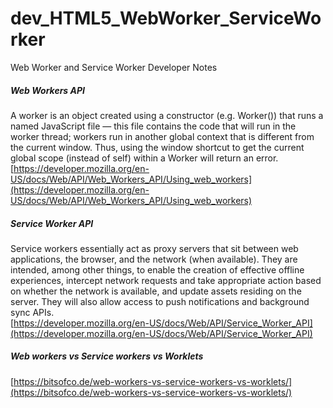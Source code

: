 # dev_HTML5_WebWorker_ServiceWorker
Web Worker and Service Worker Developer Notes

##### Web Workers API
A worker is an object created using a constructor (e.g. Worker()) that runs a named JavaScript file — this file contains the code that will run in the worker thread; workers run in another global context that is different from the current window. Thus, using the window shortcut to get the current global scope (instead of self) within a Worker will return an error. <br/>
[https://developer.mozilla.org/en-US/docs/Web/API/Web_Workers_API/Using_web_workers](https://developer.mozilla.org/en-US/docs/Web/API/Web_Workers_API/Using_web_workers) <br/>

##### Service Worker API
Service workers essentially act as proxy servers that sit between web applications, the browser, and the network (when available). They are intended, among other things, to enable the creation of effective offline experiences, intercept network requests and take appropriate action based on whether the network is available, and update assets residing on the server. They will also allow access to push notifications and background sync APIs. <br/>
[https://developer.mozilla.org/en-US/docs/Web/API/Service_Worker_API](https://developer.mozilla.org/en-US/docs/Web/API/Service_Worker_API) <br/>

##### Web workers vs Service workers vs Worklets
[https://bitsofco.de/web-workers-vs-service-workers-vs-worklets/](https://bitsofco.de/web-workers-vs-service-workers-vs-worklets/) <br/>

